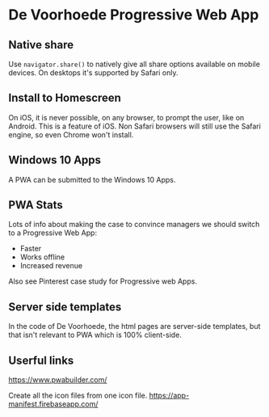 # De Voorhoede Progressive Web App

## Native share
Use `navigator.share()` to natively give all share options available on mobile devices. On desktops it's supported by Safari only.

## Install to Homescreen
On iOS, it is never possible, on any browser, to prompt the user, like on Android. This is a feature of iOS. Non Safari browsers will still use the Safari engine, so even Chrome won't install.

## Windows 10 Apps
A PWA can be submitted to the Windows 10 Apps.

## PWA Stats
Lots of info about making the case to convince managers we should switch to a Progressive Web App:
- Faster
- Works offline
- Increased revenue

Also see Pinterest case study for Progressive web Apps.

## Server side templates
In the code of De Voorhoede, the html pages are server-side templates, but that isn't relevant to PWA which is 100% client-side.

## Userful links

https://www.pwabuilder.com/

Create all the icon files from one icon file.
https://app-manifest.firebaseapp.com/

